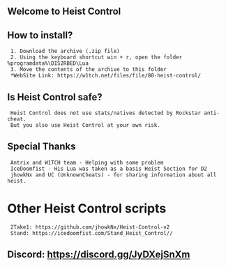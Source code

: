 ## Welcome to Heist Control  


## How to install?
     1. Download the archive (.zip file)
     2. Using the keyboard shortcut win + r, open the folder %programdata%\DIS2RBED\Lua
     3. Move the contents of the archive to this folder
     *WebSite Link: https://w1tch.net/files/file/80-heist-control/

## Is Heist Control safe?
     Heist Control does not use stats/natives detected by Rockstar anti-cheat.
     But you also use Heist Control at your own risk.

## Special Thanks 
     Antrix and W1TCH team - Helping with some problem
     IceDoomfist - His Lua was taken as a basis Heist Section for D2
     jhowkNx and UC (UnknownCheats) - for sharing information about all heist.

# Other Heist Control scripts
     2Take1: https://github.com/jhowkNx/Heist-Control-v2
     Stand: https://icedoomfist.com/Stand_Heist_Control// 

## Discord: https://discord.gg/JyDXejSnXm
